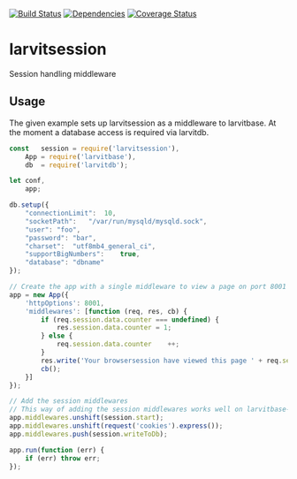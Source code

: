 [![Build Status](https://travis-ci.org/larvit/larvitsession.svg?branch=master)](https://travis-ci.org/larvit/larvitsession) [![Dependencies](https://david-dm.org/larvit/larvitsession.svg)](https://david-dm.org/larvit/larvitsession.svg)
[![Coverage Status](https://coveralls.io/repos/github/larvit/larvitbase-www/badge.svg)](https://coveralls.io/github/larvit/larvitbase-www)

# larvitsession

Session handling middleware

## Usage

The given example sets up larvitsession as a middleware to larvitbase. At the moment a database access is required via larvitdb.

```javascript
const	session	= require('larvitsession'),
	App	= require('larvitbase'),
	db	= require('larvitdb');

let	conf,
	app;

db.setup({
	"connectionLimit":	10,
	"socketPath":	"/var/run/mysqld/mysqld.sock",
	"user":	"foo",
	"password":	"bar",
	"charset":	"utf8mb4_general_ci",
	"supportBigNumbers":	true,
	"database":	"dbname"
});

// Create the app with a single middleware to view a page on port 8001
app = new App({
	'httpOptions': 8001,
	'middlewares': [function (req, res, cb) {
		if (req.session.data.counter === undefined) {
			res.session.data.counter = 1;
		} else {
			req.session.data.counter	++;
		}
		res.write('Your browsersession have viewed this page ' + req.session.data.counter + ' time(s)');
		cb();
	}]
});

// Add the session middlewares
// This way of adding the session middlewares works well on larvitbase-www as well, when there are many middlewares
app.middlewares.unshift(session.start);
app.middlewares.unshift(request('cookies').express());
app.middlewares.push(session.writeToDb);

app.run(function (err) {
	if (err) throw err;
});
```
